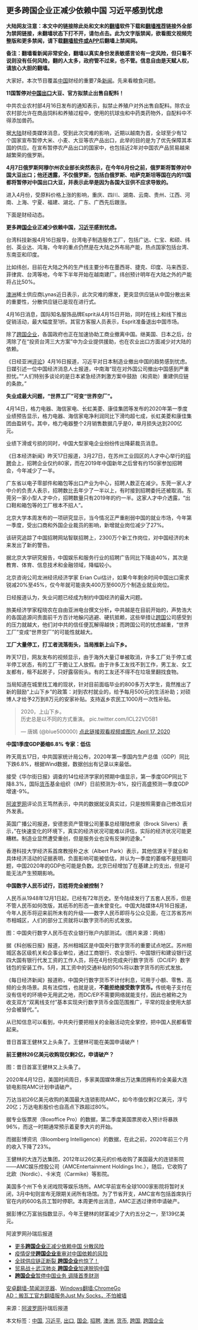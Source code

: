  <h2>更多跨国企业正减少依赖中国 习近平感到忧虑</h2> <p class="notice"><b>大陆网友注意：本文中的链接除此处和文末的<a href="https://github.com/bannedbook/fanqiang" >翻墙</a>软件下载和<a href="https://github.com/killgcd/justmysocks/blob/master/README.md">翻墙推荐</a>链接外全部为禁网链接，未翻墙状态下打不开，请勿点击。此为文字版禁闻，欲看图文视频完整版和更多禁闻，请下载<a href="https://github.com/bannedbook/fanqiang">翻墙软件或APP</a>后翻墙上禁闻网。</p><p>备注：翻墙看新闻非常安全，翻墙以真实身份发表敏感言论有一定风险，但只看不说则没有任何风险，翻的人太多，政府管不过来，也不管。信息自由是天赋人权，请放心大胆的翻墙。</b></p>  <div class="entry"> <p>大家好。本次节目覆盖<span class='wp_keywordlink_affiliate'><a href="https://www.bannedbook.org/" title="中国" target="_blank">中国</a></span>财经的重要7条<span class='wp_keywordlink_affiliate'><a href="https://www.bannedbook.org/" title="新闻">新闻</a></span>。先来看粮食问题。</p> <p><strong>11国暂停对<a href="https://www.bannedbook.org/bnews/tag/%E4%B8%AD%E5%9B%BD/" class="st_tag internal_tag" rel="tag" title="标签 中国 下的日志">中国</a><a href="https://www.bannedbook.org/bnews/tag/%E5%87%BA%E5%8F%A3/" class="st_tag internal_tag" rel="tag" title="标签 出口 下的日志">出口</a>大豆、官方拟禁止出售自配料！</strong></p> <p>中共农业农村部4月16日发布的通知表示，拟禁止养殖户对外出售自配料。除农业农村部允许在商品饲料和养殖过程中，使用的抗球虫和中药类药物外，自配料中不得添加兽药。</p> <p>据<span class='wp_keywordlink_affiliate'><a href="https://www.bannedbook.org/" title="大陆" target="_blank">大陆</a></span>财经类媒体消息，受到此次灾难的影响，近期以越南为首，全球至少有12个国家宣布暂停大米、小麦、大豆等农产品出口，此举的目的是为了优先保障其本国的供应。在宣布暂停农产品出口的国家中，也包括近2年对中国农产品贸易越来越繁荣的俄罗斯。</p> <p><strong>4月7日俄罗斯阿穆尔州农业部长突然表示，在今年6月份之前，俄罗斯将暂停对中国大豆出口；他还透露，不仅俄罗斯，包括白俄罗斯、哈萨克斯坦等国在内的11国都将暂停对中国出口大豆，并表示此举是因为各国大豆供不应求导致的。</strong></p> <p>进入4月份，受原料价格上涨的影响，重庆、四川、湖南、云南、贵州、江西、河南、上海、宁夏、福建、湖北、广东、广西先后跟涨。</p> <p>下面是财经动态。</p> <p><strong>更多跨<a href="https://www.bannedbook.org/bnews/tag/%E5%9B%BD%E4%BC%81/" class="st_tag internal_tag" rel="tag" title="标签 国企 下的日志">国企</a>业正减少依赖中国，<a href="https://www.bannedbook.org/bnews/tag/%e4%b9%a0%e8%bf%91%e5%b9%b3/" class="st_tag internal_tag" rel="tag" title="标签 习近平 下的日志">习近平</a>感到忧虑。</strong></p> <p>台湾科技新报4月16日报导，台湾电子制造服务工厂，包括广达、仁宝、和硕、纬创、英业达、鸿海，今年的重点仍然是在大陆之外布局产能，热点国家包括台湾、东南亚和印度。</p> <p>比如纬创，目前在大陆之外的生产线主要分布在墨西哥、捷克、印度、马来西亚、菲律宾、台湾等地，今年下半年开始在越南建厂。纬创预计明年在大陆之外的产能将占比50%。</p> <p><a href="https://www.bannedbook.org/bnews/tag/%e6%be%b3%e6%b4%b2/" class="st_tag internal_tag" rel="tag" title="标签 澳洲 下的日志">澳洲</a>稀土供应商Lynas近日表示，此次灾难的爆发，更突显供应链从中国分散出来的重要性，分散供应链已是现在进行式。</p> <p>4月16日消息，国际知名服饰品牌Esprit从4月15日开始，同时在线上和线下推出促销活动，最大幅度至1折。其官方客服人员表示，Esprit准备退出中国市场。</p> <p>除了<a href="https://www.bannedbook.org/bnews/tag/%E8%B7%A8%E5%9B%BD%E4%BC%81%E4%B8%9A/" class="st_tag internal_tag" rel="tag" title="标签 跨国企业 下的日志">跨国企业</a>，各国政府也正在加速协助工商业撤离中国。继美国、日本之后，台湾除了在“投资台湾三大方案”中为企业提供援助，也在农业出口方面减少对大陆的依赖。</p>  <p>《日经亚洲<span class='wp_keywordlink_affiliate'><a href="https://www.bannedbook.org/bnews/comments/" title="新闻评论" target="_blank">评论</a></span>》4月16日报道，习近平对日本制造业撤出中国的趋势感到忧虑。日媒引述一位中国经济消息人士报道，中南海“现在对外国公司撤出中国感到严重担忧。”“人们特别多谈论的是日本紧急经济刺激方案中鼓励（和资助）重建供应链的条款。”</p> <p><strong>失业成最大问题，“世界工厂”可变“世界空厂”。</strong></p> <p>4月14日，格力电器、海信家电、长虹美菱、康佳集团等发布的2020年第一季度业绩预告显示，格力电器、海信家电净利润同比下滑均超七成，长虹美菱和康佳集团由盈转亏。其中，格力电器整个2月销售数据几乎是0，单月损失达到200亿元。</p> <p>业绩下滑或亏损的同时，中国大型家电企业纷纷传出降薪裁员消息。</p> <p>《日本经济新闻》昨天17日报道，3月27日，在苏州工业园区的人才中心举行的<a href="https://www.bannedbook.org/bnews/tag/%E6%8B%9B%E8%81%98/" class="st_tag internal_tag" rel="tag" title="标签 招聘 下的日志">招聘</a>会上，招聘企业仅约80家，而在2019年中国新年之后曾有约150家参加招聘会，今年减少了一半。</p> <p>广东省以电子零部件和箱包等出口产业为中心，招聘人数正在减少。东莞一家人才中介的负责人表示，招聘数比去年少了一半以上，有时接到招聘委托还被取消。东莞另一家小型人才中介，招聘数量只有2019年的约一半。这家人才中介透露，“出口鞋和箱包等的工厂根本不招人”。</p> <p>北京大学本周发布的一项研究显示，当今情况正严重削弱中国的就业市场，今年第一季度，受出口商和外国企业裁员的影响，新增就业岗位减少了27%。</p> <p>该研究追踪了中国招聘网站智联招聘上，2300万个新工作岗位，对中国经济的未来发出了新的警告。</p> <p>据北京大学研究报告，中国娱乐和服务行业的招聘广告同比下降逾40%，其次是教育、体育、信息技术和金融领域，降幅较小。</p> <p>北京咨询公司龙洲经讯经济学家 Erian Cui估计，如果今年剩余时间中国出口需求锐减20%至45%，仅今年就可能丧失400万至600万个制造业就业岗位。</p> <p>日经报道认为，失业问题已经成为制约中国经济的最大问题。</p> <p>旅美经济学家程晓农在自由亚洲电台撰文分析<strong>，</strong>中共越是在目前开始的，声势浩大的各国追源问责面前千方百计地躲闪逃避、硬抗抵赖，这些举措让<a href="https://www.bannedbook.org/bnews/tag/%E8%B7%A8%E5%9B%BD/" class="st_tag internal_tag" rel="tag" title="标签 跨国 下的日志">跨国</a>公司感受到的压力就越大，他们对中共的信任便瓦解得越快；而跨国公司的忧虑越重，“世界工厂”变成“世界空厂”的可能性就越大。</p> <p><strong>工厂大量停工，打工者流落街头，当局推新上山下乡。</strong></p>  <p>昨天17日，网友发布的视频显示，由于海外大量订单被取消，许多工厂处于停工或半停工状态，有的工厂干脆让工人放假。由于许多工友找不到工作，男工友、女工友都有，租不起房子，只好露宿街头。有的工友还不得不在垃圾里翻找食物。</p> <p>当局知道在城里找工难的现状，针对目前面临毕业的800多万大学生，竟然推出了新的鼓励“上山下乡”的政策：对到农村就业的，给予每月500元的生活补助；对硕博人才给予2万到8万元的安家补贴。支持返乡农民工1000月一次性补贴。</p> <blockquote> <p dir="ltr" lang="zh">2020，上山下乡。<br />历史总是以不同的方式重演。 pic.twitter.com/ICL22VD5B1</p> <p>— 唐嫣 (@blue500000) <a href="https://twitter.com/blue500000/status/1250952966174982146?ref_src=twsrc%5Etfw">点此链接观看视频或图片 April 17, 2020</a></p></blockquote> <p><strong>中国1季度GDP萎缩6.8% 专家：低估</strong></p> <p>昨天周五17日，中共国家统计局公布，2020年第一季国内生产总值（GDP）同比下跌6.8%，根据Wind数据，数据创出有记录以来最低。</p> <p>接受《华尔街日报》调查的14位经济学家的预期中值显示，第一季度GDP同比下降8.3%，国际<a href="https://www.bannedbook.org/bnews/tag/%E8%B4%A7%E5%B8%81/" class="st_tag internal_tag" rel="tag" title="标签 货币 下的日志">货币</a>基金组织（IMF）日前预测为-8%，投行高盛预测一季度GDP增速-9%。</p> <p><span class='wp_keywordlink_affiliate'><a href="https://www.aboluowang.com/" title="阿波罗网" target="_blank">阿波罗网</a></span>评论员王笃然表示，中共的数据就没真实过，只是按照需要自己修改后对外发表。</p> <p>英国广播公司报道，安德思资产管理公司董事总经理陆修泉（Brock Silvers）表示，&#8221;在快速变化的环境下，真实的经济状况可能难以评估，实际的经济状况可能更糟糕。制造业显然遭受重创，但是服务业也没有反弹的迹象。&#8221;</p> <p>香港科技大学经济系首席教授朴之水（Albert Park）表示，其他信源关于就业和具体经济活动的证据表明，负面影响可能被低估，并认为一季度的萎缩不是短期问题，中国2020年的GDP也可能是负数。北京已经增加了在基建上的支出，但是可能无法产生预期影响。</p> <p><strong>中国数字人民币试行，百姓将完全被控制？</strong></p> <p>人民币从1948年12月1日起，已经有72年历史。至今陆续发行了五套人民币，但是不管人民币如何改版，其纸币的形态一直未曾变化。中国大陆媒体4月16日报道，今年人民币将迎来前所未有的升级——数字人民币即将与公众见面，在江苏省苏州市相城区，人们的部分工资就将以数字货币的形式发放。</p> <p>图：中国央行数字人民币在农业银行账户内部测试。（图片来源：网络）</p>  <p>据《科创板日报》报道，苏州相城区是中国央行数字货币的重要试点地区。苏州相城区各区级机关和企事业单位，通过工商银行、农业银行、中国银行和建设银行这四大国有银行代发工资的工作人员，将在4月份完成央行数字货币（DC/EP）数字钱包的安装工作。5月，其工资中的交通补贴的50%将以数字货币的形式发放。</p> <p>《每日经济新闻》报道称，中国央行数字货币不计付利息，可用于小额、零售、高频的业务场景。具有法偿性，也就是说，<strong>不能拒绝接受数字货币。</strong>传统电子支付在没有信号的环境中无用武之地，而DC/EP不需要网络就能支付，因此也被称之为收支双方“双离线支付”基本实现央行数字货币全国范围推广，平常的现金使用大部分会被替代。”。</p> <p>从已知信息可以看到，中共央行要把相关的金融活动完全掌控，把中国人民都看管起来。</p> <p>昔日首富王健林又上头条了。王健林可能在美国申请破产！</p> <p><strong>前王健林26亿美元收购现仅剩2亿，申请破产？</strong></p> <p>图：昔日首富王健林又上头条了。</p> <p>2020年4月12日，美国时间周日，多家美国媒体爆出万达集团拥有的全美最大连锁电影院AMC计划申请破产。</p> <p>万达当初26亿美元收购的美国最大连锁影院AMC，如今市值仅剩2亿美元，浮亏20亿；万达电影股价也自高点下跌超过80%。</p> <p>据专业版票房（Boxoffice Pro）的数据，第二季度美国票房收入预计将暴跌96%，而这一时期通常预示着夏季大片的开始。</p> <p>而据彭博资讯（Bloomberg Intelligence）的数据，在此之前，2020年前三个月的收入下降了23%。</p> <p>王健林的大连万达集团，2012年以26亿美元的价格收购了美国最大的连锁影院——AMC娱乐控股公司（AMCEntertainment Holdings Inc.），随后，它收购了北欧（Nordic）、卡米克（Carmike）等影院。</p> <p>美国多个州下令关闭戏院等娱乐场所。AMC早前宣布全球1000家影院将暂时关闭，3月中旬则宣布无限期关闭所有场馆。为了节省开支，AMC宣布包括首席执行官在内的600名员工暂时停职。本周更传出消息，AMC正透过律师申请破产。</p> <p>据彭博亿万富翁指数显示，今年王健林的财富减少了大约五分之一，至139亿美元。</p>  <p>阿波罗网孙瑞后报道</p> <ul class='op-related-articles' title='相关阅读'> <li><a href='https://www.bannedbook.org/bnews/topimagenews/20200418/1314563.html' target='_blank'>更多<b>跨国企业</b>正减少依赖中国 分散风险</a></li> <li><a href='https://www.bannedbook.org/bnews/comments/20200228/1284958.html' target='_blank'>疫情促使<b>跨国企业</b>重审对中国依赖的风险</a></li> <li><a href='https://www.bannedbook.org/bnews/topimagenews/20200224/1282396.html' target='_blank'>全球供应链正断裂 <b>跨国企业</b>也惊了！</a></li> <li><a href='https://www.bannedbook.org/bnews/topimagenews/20200206/1271577.html' target='_blank'>贸易战＋武汉肺炎 <b>跨国企业</b>加速脱钩中国</a></li> <li><a href='https://www.bannedbook.org/bnews/cnnews/20200202/1269207.html' target='_blank'><b>跨国企业</b>暂停中国业务 调降首季财测</a></li> </ul> <div class="texttj"> <a href="https://github.com/bannedbook/fanqiang/wiki/%E5%AE%89%E5%8D%93%E7%BF%BB%E5%A2%99-%E7%A6%81%E9%97%BB%E6%B5%8F%E8%A7%88%E5%99%A8" target="_blank">安卓翻墙-禁闻浏览器</a>、<a href="https://github.com/bannedbook/fanqiang/wiki/Chrome%E4%B8%80%E9%94%AE%E7%BF%BB%E5%A2%99%E5%8C%85" target="_blank">Windows翻墙:ChromeGo</a><br/> <a href="https://github.com/killgcd/justmysocks/blob/master/README.md" target="_blank">AD：搬瓦工官方翻墙服务Just My Socks，不怕被墙</a> </div><p> 来源：<a href="https://www.aboluowang.com/2020/0418/1438673.html" target="_blank">阿波罗网</a>孙瑞后报道 </p><a name='sharetosocial'></a>           </div><!--END ENTRY--> <div class="postfooter"> <div>本文标签：<a href="https://www.bannedbook.org/bnews/tag/%E4%B8%AD%E5%9B%BD/" rel="tag">中国</a>, <a href="https://www.bannedbook.org/bnews/tag/%e4%b9%a0%e8%bf%91%e5%b9%b3/" rel="tag">习近平</a>, <a href="https://www.bannedbook.org/bnews/tag/%E5%87%BA%E5%8F%A3/" rel="tag">出口</a>, <a href="https://www.bannedbook.org/bnews/tag/%E5%9B%BD%E4%BC%81/" rel="tag">国企</a>, <a href="https://www.bannedbook.org/bnews/tag/%E6%8B%9B%E8%81%98/" rel="tag">招聘</a>, <a href="https://www.bannedbook.org/bnews/tag/%e6%be%b3%e6%b4%b2/" rel="tag">澳洲</a>, <a href="https://www.bannedbook.org/bnews/tag/%E8%B4%A7%E5%B8%81/" rel="tag">货币</a>, <a href="https://www.bannedbook.org/bnews/tag/%E8%B7%A8%E5%9B%BD/" rel="tag">跨国</a>, <a href="https://www.bannedbook.org/bnews/tag/%E8%B7%A8%E5%9B%BD%E4%BC%81%E4%B8%9A/" rel="tag">跨国企业</a></div>  </div><!--END POSTFOOTER--> 